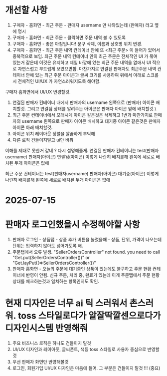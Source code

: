 # 개선할 사항
1. 구매자 - 홈화면 - 최근 주문 - 판매자 username 만 나와있는데 (판매자) 라고 옆에 명시
2. 구매자 - 홈화면 - 최근 주문 - 클릭하면 주문 내역 볼 수 있도록
3. 구매자 - 홈화면 - 좋은 아침입니다! 문구 삭제, 이름과 상호명 위치 변경. 
4. 구매자 - 홈화면 - 최근 주문 내역 컨테이너 안에 또 <최근 주문> 이 들어가 있어서 중복적으로 보임. 최근 주문 내역 컨테이너 안의 최근 주문은 전체적인 UI 가 묶여 있는거 같은데 이것은 유지하고 제일 바깥에 있는 최근 주문 내역을 없애서 UI 적으로 자연스럽고 부드럽게 보였으면함. 마찬가지로 연결된 판매자도 최근주문 내역 컨테이너 안에 있는 최근 주문 아이콘과 글씨 크기를 사용하여 위에서 아래로 스크롤시 전체적인 UI/UX 가 자연스러워지도록 해야함.


구매자 홈화면에서 UI/UX 변경할것.
1. 연결된 판매자 컨테이너 내에서 판매자의 username 왼쪽으로 (판매자) 아이콘 배치할것. 그리고 연결됨 상태를 알려주는 아이콘은 판매자 아이콘 밑에 배치할것.\
2. 최근 주문 컨테이너에서 모래시계 아이콘 같은것은 삭제하고 1번과 마찬가지로 판매자의 username 왼쪽으로 판매자 아이콘 배치하고 대기중 아이콘 같은것은 판매자 아이콘 아래 배치할것.
3. 아이콘 위치 레이아웃 정렬을 깔끔하게 부탁해
4. 다른 로직 건들이지말고 ui만 바꿔

이해를 제대로 못한거 같네 ? 다시 설명해줄게.
연결된 판매자 컨테이너는
test(판매자username) 판매자(아이콘) 연결됨(아이콘) 이렇게 나란히 배치를해
왼쪽에 세로로 배치된 두개 아이콘은 없애

최근 주문 컨테이너는
test(판매자username) 판매자(아이콘) 대기중(아이콘) 이렇게 나란히 배치를해
왼쪽에 세로로 배치된 두개 아이콘은 없애

# 2025-07-15

# 판매자 로그인했을시 수정해야할 사항
1. 판매자 로그인 - 상품탭 - 상품 추가 버튼을 눌렀을때 - 상품, 단위, 가격이 나오는데 단위는 입력하지 않아도 넘어가도록 해.
2. 주문탭에서 오류 발생. "SellerOrdersController" not found. you need to call "Get.put(SellerOrdersController())" or "Get.layPut((=>SellerOrdersController())"
3. 판매자 홈화면 - 오늘의 주문에 대기중인 상품이 있는데도 불구하고 주문 현황 컨테이너에 반영이 안됨. 신규 주문, 처리 중, 완료가 있는데 이게 주문탭에서 주문 현황 상태를 체크하는것과 일치하는 항목인지도 확인.

# 현재 디자인은 너무 ai 틱 스러워서 촌스러워. toss 스타일로다가 알잘딱깔센으로다가 디자인시스템 반영해줘
1. 주요 비즈니스 로직은 하나도 건들이지 말것
2. UI/UX 디자인과 레이아웃, 글씨폰트, 색등 toss 스타일로 사용자 중심으로 반영할것
3. 우선 판매자 화면만 반영해볼것
4. 로그인, 회원가입 UI/UX 디자인은 마음에 들어. 그 부분은 건들이지 말것 !!! (중요)
   
